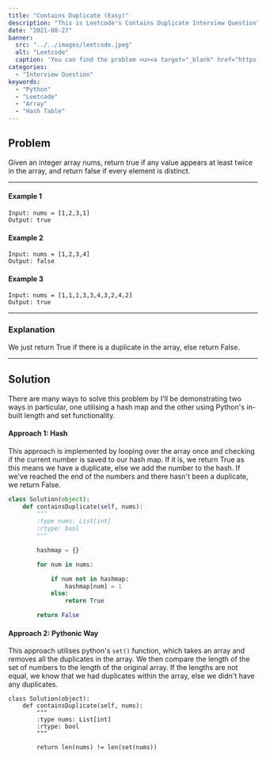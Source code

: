 ```yaml
---
title: "Contains Duplicate (Easy)"
description: "This is Leetcode's Contains Duplicate Interview Question"
date: "2021-08-27"
banner:
  src: "../../images/leetcode.jpeg"
  alt: "Leetcode"
  caption: 'You can find the problem <u><a target="_blank" href="https://leetcode.com/problems/contains-duplicate/">Here</a></u>'
categories:
  - "Interview Question"
keywords:
  - "Python"
  - "Leetcode"
  - "Array"
  - "Hash Table"
---
```


## Problem

Given an integer array nums, return true if any value appears at least twice in the array, and return false if every element is distinct.

<hr>

#### Example 1

```
Input: nums = [1,2,3,1]
Output: true
```

#### Example 2

```
Input: nums = [1,2,3,4]
Output: false
```

#### Example 3

```
Input: nums = [1,1,1,3,3,4,3,2,4,2]
Output: true
```

<hr>

### Explanation

We just return True if there is a duplicate in the array, else return False.

<hr>

## Solution

There are many ways to solve this problem by I'll be demonstrating two ways in particular, one utilising a hash map and the other using Python's in-built length and set functionality.

#### Approach 1: Hash

This approach is implemented by looping over the array once and checking if the current number is saved to our hash map. If it is, we return True as this means we have a duplicate, else we add the number to the hash. If we've reached the end of the numbers and there hasn't been a duplicate, we return False.

```Python
class Solution(object):
    def containsDuplicate(self, nums):
        """
        :type nums: List[int]
        :rtype: bool
        """

        hashmap = {}

        for num in nums:

            if num not in hashmap:
                hashmap[num] = 1
            else:
                return True

        return False
```

#### Approach 2: Pythonic Way

This approach utilises python's `set()` function, which takes an array and removes all the duplicates in the array. We then compare the length of the set of numbers to the length of the original array. If the lengths are not equal, we know that we had duplicates within the array, else we didn't have any duplicates.

```
class Solution(object):
    def containsDuplicate(self, nums):
        """
        :type nums: List[int]
        :rtype: bool
        """

        return len(nums) != len(set(nums))
```

